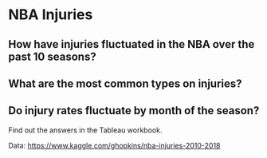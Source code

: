 # NBA Injuries

## How have injuries fluctuated in the NBA over the past 10 seasons?

## What are the most common types on injuries?

## Do injury rates fluctuate by month of the season?

Find out the answers in the Tableau workbook.

Data: https://www.kaggle.com/ghopkins/nba-injuries-2010-2018
